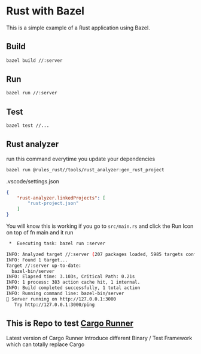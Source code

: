 # Rust with Bazel

This is a simple example of a Rust application using Bazel.

## Build

```sh
bazel build //:server
```

## Run

```sh
bazel run //:server
```

## Test

```sh
bazel test //...
```


## Rust analyzer

run this command everytime you update your dependencies

```sh
bazel run @rules_rust//tools/rust_analyzer:gen_rust_project
```


.vscode/settings.json

```json
{
    "rust-analyzer.linkedProjects": [
        "rust-project.json"
    ]
}
```

You will know this is working if you go to `src/main.rs`
and click the Run Icon on top of fn main and it run 

```sh
 *  Executing task: bazel run :server 

INFO: Analyzed target //:server (207 packages loaded, 5985 targets configured).
INFO: Found 1 target...
Target //:server up-to-date:
  bazel-bin/server
INFO: Elapsed time: 3.103s, Critical Path: 0.21s
INFO: 1 process: 383 action cache hit, 1 internal.
INFO: Build completed successfully, 1 total action
INFO: Running command line: bazel-bin/server
🚀 Server running on http://127.0.0.1:3000
   Try http://127.0.0.1:3000/ping
```


## This is Repo to test [Cargo Runner](https://github.com/codeitlikemiley/cargo-runner)

Latest version of Cargo Runner Introduce different Binary / Test Framework which can totally replace Cargo